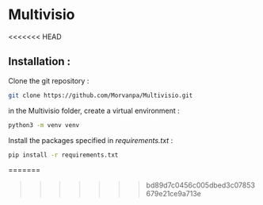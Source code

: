 # Multivisio
<<<<<<< HEAD

## Installation :

Clone the git repository :

```bash
git clone https://github.com/Morvanpa/Multivisio.git
```

in the Multivisio folder, create a virtual environment : 

```bash
python3 -m venv venv
```

Install the packages specified in *requirements.txt* : 

```bash
pip install -r requirements.txt
```
=======
>>>>>>> bd89d7c0456c005dbed3c07853679e21ce9a713e
